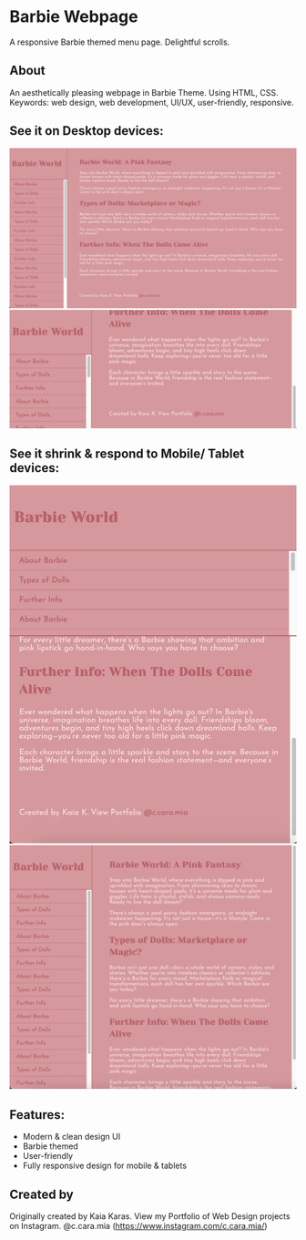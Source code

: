 # Barbie Webpage
A responsive Barbie themed menu page. Delightful scrolls.

## About

An aesthetically pleasing webpage in Barbie Theme. Using HTML, CSS. Keywords: web design, web development, UI/UX, user-friendly, responsive.

## See it on Desktop devices:
![Preview png](https://github.com/Kaiakaras/barbie-web/blob/main/barbie-page/images/desktop.png)
![Preview png](https://github.com/Kaiakaras/barbie-web/blob/main/barbie-page/images/desktop-min.png)


## See it shrink & respond to Mobile/ Tablet devices:
![Preview png](https://github.com/Kaiakaras/barbie-web/blob/main/barbie-page/images/tablet.png)
![Preview png](https://github.com/Kaiakaras/barbie-web/blob/main/barbie-page/images/netbook.png)


## Features:
- Modern & clean design UI
- Barbie themed
- User-friendly
- Fully responsive design for mobile & tablets

## Created by
Originally created by Kaia Karas. View my Portfolio of Web Design projects on Instagram. @c.cara.mia (https://www.instagram.com/c.cara.mia/)
